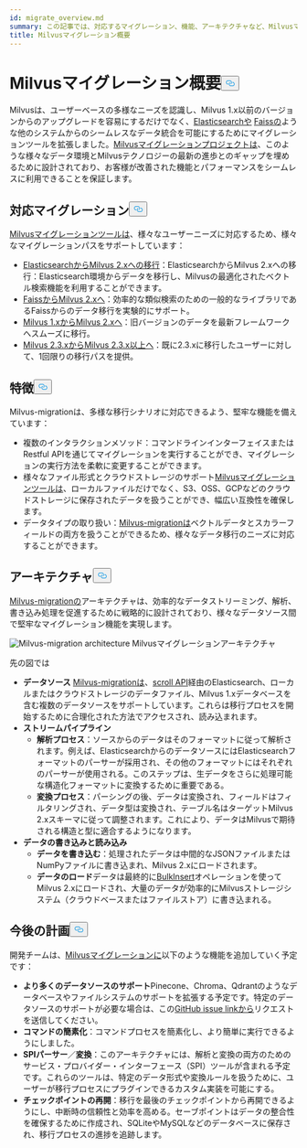 ```yaml
---
id: migrate_overview.md
summary: この記事では、対応するマイグレーション、機能、アーキテクチャなど、Milvusマイグレーションツールの概要を説明します。
title: Milvusマイグレーション概要
---
```


<h1 id="Milvus-Migration-Overview" class="common-anchor-header">Milvusマイグレーション概要<button data-href="#Milvus-Migration-Overview" class="anchor-icon" translate="no">
      <svg translate="no"
        aria-hidden="true"
        focusable="false"
        height="20"
        version="1.1"
        viewBox="0 0 16 16"
        width="16"
      >
        <path
          fill="#0092E4"
          fill-rule="evenodd"
          d="M4 9h1v1H4c-1.5 0-3-1.69-3-3.5S2.55 3 4 3h4c1.45 0 3 1.69 3 3.5 0 1.41-.91 2.72-2 3.25V8.59c.58-.45 1-1.27 1-2.09C10 5.22 8.98 4 8 4H4c-.98 0-2 1.22-2 2.5S3 9 4 9zm9-3h-1v1h1c1 0 2 1.22 2 2.5S13.98 12 13 12H9c-.98 0-2-1.22-2-2.5 0-.83.42-1.64 1-2.09V6.25c-1.09.53-2 1.84-2 3.25C6 11.31 7.55 13 9 13h4c1.45 0 3-1.69 3-3.5S14.5 6 13 6z"
        ></path>
      </svg>
    </button></h1><p>Milvusは、ユーザーベースの多様なニーズを認識し、Milvus 1.x以前のバージョンからのアップグレードを容易にするだけでなく、<a href="https://www.elastic.co/guide/en/elasticsearch/reference/current/elasticsearch-intro.html">Elasticsearchや</a> <a href="https://github.com/facebookresearch/faiss">Faissの</a>ような他のシステムからのシームレスなデータ統合を可能にするためにマイグレーションツールを拡張しました。<a href="https://github.com/zilliztech/milvus-migration">Milvusマイグレーションプロジェクトは</a>、このような様々なデータ環境とMilvusテクノロジーの最新の進歩とのギャップを埋めるために設計されており、お客様が改善された機能とパフォーマンスをシームレスに利用できることを保証します。</p>
<h2 id="Supported-migrations" class="common-anchor-header">対応マイグレーション<button data-href="#Supported-migrations" class="anchor-icon" translate="no">
      <svg translate="no"
        aria-hidden="true"
        focusable="false"
        height="20"
        version="1.1"
        viewBox="0 0 16 16"
        width="16"
      >
        <path
          fill="#0092E4"
          fill-rule="evenodd"
          d="M4 9h1v1H4c-1.5 0-3-1.69-3-3.5S2.55 3 4 3h4c1.45 0 3 1.69 3 3.5 0 1.41-.91 2.72-2 3.25V8.59c.58-.45 1-1.27 1-2.09C10 5.22 8.98 4 8 4H4c-.98 0-2 1.22-2 2.5S3 9 4 9zm9-3h-1v1h1c1 0 2 1.22 2 2.5S13.98 12 13 12H9c-.98 0-2-1.22-2-2.5 0-.83.42-1.64 1-2.09V6.25c-1.09.53-2 1.84-2 3.25C6 11.31 7.55 13 9 13h4c1.45 0 3-1.69 3-3.5S14.5 6 13 6z"
        ></path>
      </svg>
    </button></h2><p><a href="https://github.com/zilliztech/milvus-migration">Milvusマイグレーションツールは</a>、様々なユーザーニーズに対応するため、様々なマイグレーションパスをサポートしています：</p>
<ul>
<li><a href="/docs/ja/v2.5.x/es2m.md">ElasticsearchからMilvus 2.xへの移行</a>：ElasticsearchからMilvus 2.xへの移行：Elasticsearch環境からデータを移行し、Milvusの最適化されたベクトル検索機能を利用することができます。</li>
<li><a href="/docs/ja/v2.5.x/f2m.md">FaissからMilvus 2.xへ</a>：効率的な類似検索のための一般的なライブラリであるFaissからのデータ移行を実験的にサポート。</li>
<li><a href="/docs/ja/v2.5.x/m2m.md">Milvus 1.xからMilvus 2.xへ</a>：旧バージョンのデータを最新フレームワークへスムーズに移行。</li>
<li><a href="/docs/ja/v2.5.x/from-m2x.md">Milvus 2.3.xからMilvus 2.3.x以上へ</a>：既に2.3.xに移行したユーザーに対して、1回限りの移行パスを提供。</li>
</ul>
<h2 id="Features" class="common-anchor-header">特徴<button data-href="#Features" class="anchor-icon" translate="no">
      <svg translate="no"
        aria-hidden="true"
        focusable="false"
        height="20"
        version="1.1"
        viewBox="0 0 16 16"
        width="16"
      >
        <path
          fill="#0092E4"
          fill-rule="evenodd"
          d="M4 9h1v1H4c-1.5 0-3-1.69-3-3.5S2.55 3 4 3h4c1.45 0 3 1.69 3 3.5 0 1.41-.91 2.72-2 3.25V8.59c.58-.45 1-1.27 1-2.09C10 5.22 8.98 4 8 4H4c-.98 0-2 1.22-2 2.5S3 9 4 9zm9-3h-1v1h1c1 0 2 1.22 2 2.5S13.98 12 13 12H9c-.98 0-2-1.22-2-2.5 0-.83.42-1.64 1-2.09V6.25c-1.09.53-2 1.84-2 3.25C6 11.31 7.55 13 9 13h4c1.45 0 3-1.69 3-3.5S14.5 6 13 6z"
        ></path>
      </svg>
    </button></h2><p>Milvus-migrationは、多様な移行シナリオに対応できるよう、堅牢な機能を備えています：</p>
<ul>
<li>複数のインタラクションメソッド：コマンドラインインターフェイスまたはRestful APIを通じてマイグレーションを実行することができ、マイグレーションの実行方法を柔軟に変更することができます。</li>
<li>様々なファイル形式とクラウドストレージのサポート<a href="https://github.com/zilliztech/milvus-migration">Milvusマイグレーションツールは</a>、ローカルファイルだけでなく、S3、OSS、GCPなどのクラウドストレージに保存されたデータを扱うことができ、幅広い互換性を確保します。</li>
<li>データタイプの取り扱い：<a href="https://github.com/zilliztech/milvus-migration">Milvus-migrationは</a>ベクトルデータとスカラーフィールドの両方を扱うことができるため、様々なデータ移行のニーズに対応することができます。</li>
</ul>
<h2 id="Architecture" class="common-anchor-header">アーキテクチャ<button data-href="#Architecture" class="anchor-icon" translate="no">
      <svg translate="no"
        aria-hidden="true"
        focusable="false"
        height="20"
        version="1.1"
        viewBox="0 0 16 16"
        width="16"
      >
        <path
          fill="#0092E4"
          fill-rule="evenodd"
          d="M4 9h1v1H4c-1.5 0-3-1.69-3-3.5S2.55 3 4 3h4c1.45 0 3 1.69 3 3.5 0 1.41-.91 2.72-2 3.25V8.59c.58-.45 1-1.27 1-2.09C10 5.22 8.98 4 8 4H4c-.98 0-2 1.22-2 2.5S3 9 4 9zm9-3h-1v1h1c1 0 2 1.22 2 2.5S13.98 12 13 12H9c-.98 0-2-1.22-2-2.5 0-.83.42-1.64 1-2.09V6.25c-1.09.53-2 1.84-2 3.25C6 11.31 7.55 13 9 13h4c1.45 0 3-1.69 3-3.5S14.5 6 13 6z"
        ></path>
      </svg>
    </button></h2><p><a href="https://github.com/zilliztech/milvus-migration">Milvus-migrationの</a>アーキテクチャは、効率的なデータストリーミング、解析、書き込み処理を促進するために戦略的に設計されており、様々なデータソース間で堅牢なマイグレーション機能を実現します。</p>
<p>
  
   <span class="img-wrapper"> <img translate="no" src="/docs/v2.5.x/assets/milvus-migration-architecture.jpeg" alt="Milvus-migration architecture" class="doc-image" id="milvus-migration-architecture" />
   </span> <span class="img-wrapper"> <span>Milvusマイグレーションアーキテクチャ</span> </span></p>
<p>先の図では</p>
<ul>
<li><strong>データソース</strong> <a href="https://github.com/zilliztech/milvus-migration">Milvus-migrationは</a>、<a href="https://www.elastic.co/guide/en/elasticsearch/reference/current/scroll-api.html">scroll API</a>経由のElasticsearch、ローカルまたはクラウドストレージのデータファイル、Milvus 1.xデータベースを含む複数のデータソースをサポートしています。これらは移行プロセスを開始するために合理化された方法でアクセスされ、読み込まれます。</li>
<li><strong>ストリームパイプライン</strong><ul>
<li><strong>解析プロセス</strong>：ソースからのデータはそのフォーマットに従って解析されます。例えば、ElasticsearchからのデータソースにはElasticsearchフォーマットのパーサーが採用され、その他のフォーマットにはそれぞれのパーサーが使用される。このステップは、生データをさらに処理可能な構造化フォーマットに変換するために重要である。</li>
<li><strong>変換プロセス</strong>：パーシングの後、データは変換され、フィールドはフィルタリングされ、データ型は変換され、テーブル名はターゲットMilvus 2.xスキーマに従って調整されます。これにより、データはMilvusで期待される構造と型に適合するようになります。</li>
</ul></li>
<li><strong>データの書き込みと読み込み</strong><ul>
<li><strong>データを書き込む</strong>：処理されたデータは中間的なJSONファイルまたはNumPyファイルに書き込まれ、Milvus 2.xにロードされます。</li>
<li><strong>データのロード</strong>データは最終的に<a href="https://milvus.io/api-reference/pymilvus/v2.4.x/ORM/utility/do_bulk_insert.md">BulkInsert</a>オペレーションを使ってMilvus 2.xにロードされ、大量のデータが効率的にMilvusストレージシステム（クラウドベースまたはファイルストア）に書き込まれる。</li>
</ul></li>
</ul>
<h2 id="Future-plans" class="common-anchor-header">今後の計画<button data-href="#Future-plans" class="anchor-icon" translate="no">
      <svg translate="no"
        aria-hidden="true"
        focusable="false"
        height="20"
        version="1.1"
        viewBox="0 0 16 16"
        width="16"
      >
        <path
          fill="#0092E4"
          fill-rule="evenodd"
          d="M4 9h1v1H4c-1.5 0-3-1.69-3-3.5S2.55 3 4 3h4c1.45 0 3 1.69 3 3.5 0 1.41-.91 2.72-2 3.25V8.59c.58-.45 1-1.27 1-2.09C10 5.22 8.98 4 8 4H4c-.98 0-2 1.22-2 2.5S3 9 4 9zm9-3h-1v1h1c1 0 2 1.22 2 2.5S13.98 12 13 12H9c-.98 0-2-1.22-2-2.5 0-.83.42-1.64 1-2.09V6.25c-1.09.53-2 1.84-2 3.25C6 11.31 7.55 13 9 13h4c1.45 0 3-1.69 3-3.5S14.5 6 13 6z"
        ></path>
      </svg>
    </button></h2><p>開発チームは、<a href="https://github.com/zilliztech/milvus-migration">Milvusマイグレーションに</a>以下のような機能を追加していく予定です：</p>
<ul>
<li><strong>より多くのデータソースのサポート</strong>Pinecone、Chroma、Qdrantのようなデータベースやファイルシステムのサポートを拡張する予定です。特定のデータソースのサポートが必要な場合は、この<a href="https://github.com/zilliztech/milvus-migration/issues">GitHub issue linkから</a>リクエストを送信してください。</li>
<li><strong>コマンドの簡素化</strong>：コマンドプロセスを簡素化し、より簡単に実行できるようにしました。</li>
<li><strong>SPIパーサー</strong>／<strong>変換</strong>：このアーキテクチャには、解析と変換の両方のためのサービス・プロバイダー・インターフェース（SPI）ツールが含まれる予定です。これらのツールは、特定のデータ形式や変換ルールを扱うために、ユーザーが移行プロセスにプラグインできるカスタム実装を可能にする。</li>
<li><strong>チェックポイントの再開</strong>：移行を最後のチェックポイントから再開できるようにし、中断時の信頼性と効率を高める。セーブポイントはデータの整合性を確保するために作成され、SQLiteやMySQLなどのデータベースに保存され、移行プロセスの進捗を追跡します。</li>
</ul>
